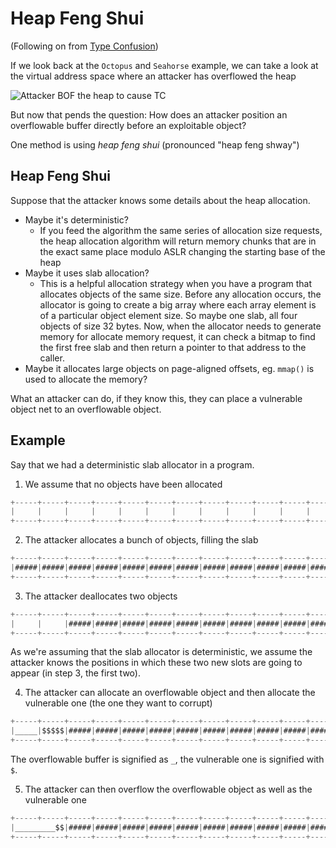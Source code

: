 # Heap Feng Shui

\(Following on from [Type Confusion](type-confusion.md)\)

If we look back at the `Octopus` and `Seahorse` example, we can take a look at the virtual address space where an attacker has overflowed the heap

![Attacker BOF the heap to cause TC](https://gblobscdn.gitbook.com/assets%2F-MGOhxJbNhi10jg9Cv-U%2F-MH_RU0d7KkTKlcP3bYF%2F-MHaOmiSTZdoeqh88KDa%2Fbof_heap.png?alt=media&token=1b138613-9928-43c8-b81c-043e295ec5de)

But now that pends the question: How does an attacker position an overflowable buffer directly before an exploitable object?

One method is using _heap feng shui_ \(pronounced "heap feng shway"\)

## Heap Feng Shui <a id="heap-feng-shui"></a>

Suppose that the attacker knows some details about the heap allocation.

* Maybe it's deterministic?
  * If you feed the algorithm the same series of allocation size requests, the heap allocation algorithm will return memory chunks that are in the exact same place modulo ASLR changing the starting base of the heap
* Maybe it uses slab allocation?
  * This is a helpful allocation strategy when you have a program that allocates objects of the same size. Before any allocation occurs, the allocator is going to create a big array where each array element is of a particular object element size. So maybe one slab, all four objects of size 32 bytes. Now, when the allocator needs to generate memory for allocate memory request, it can check a bitmap to find the first free slab and then return a pointer to that address to the caller.
* Maybe it allocates large objects on page-aligned offsets, eg. `mmap()` is used to allocate the memory?

What an attacker can do, if they know this, they can place a vulnerable object net to an overflowable object.

## Example <a id="example"></a>

Say that we had a deterministic slab allocator in a program.

1. We assume that no objects have been allocated

```c
+-----+-----+-----+-----+-----+-----+-----+-----+-----+-----+-----+-----+
|     |     |     |     |     |     |     |     |     |     |     |     |
+-----+-----+-----+-----+-----+-----+-----+-----+-----+-----+-----+-----+
```

 2. The attacker allocates a bunch of objects, filling the slab

```c
+-----+-----+-----+-----+-----+-----+-----+-----+-----+-----+-----+-----+
|#####|#####|#####|#####|#####|#####|#####|#####|#####|#####|#####|#####|
+-----+-----+-----+-----+-----+-----+-----+-----+-----+-----+-----+-----+
```

 3. The attacker deallocates two objects

```c
+-----+-----+-----+-----+-----+-----+-----+-----+-----+-----+-----+-----+
|     |     |#####|#####|#####|#####|#####|#####|#####|#####|#####|#####|
+-----+-----+-----+-----+-----+-----+-----+-----+-----+-----+-----+-----+
```

As we're assuming that the slab allocator is deterministic, we assume the attacker knows the positions in which these two new slots are going to appear \(in step 3, the first two\).

 4. The attacker can allocate an overflowable object and then allocate the vulnerable one \(the one they want to corrupt\)

```c
+-----+-----+-----+-----+-----+-----+-----+-----+-----+-----+-----+-----+
|_____|$$$$$|#####|#####|#####|#####|#####|#####|#####|#####|#####|#####|
+-----+-----+-----+-----+-----+-----+-----+-----+-----+-----+-----+-----+
```

The overflowable buffer is signified as `_`, the vulnerable one is signified with `$`.

 5. The attacker can then overflow the overflowable object as well as the vulnerable one

```c
+-----+-----+-----+-----+-----+-----+-----+-----+-----+-----+-----+-----+
|_________$$|#####|#####|#####|#####|#####|#####|#####|#####|#####|#####|
+-----+-----+-----+-----+-----+-----+-----+-----+-----+-----+-----+-----+
```

